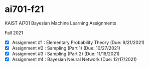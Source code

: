 # ai701-f21

KAIST AI701 Bayesian Machine Learning Assignments

Fall 2021

- [x] Assignment #1 : Elementary Probability Theory (Due: 9/21/2021)
- [x] Assignment #2 : Sampling (Part 1) (Due: 10/27/2021)
- [x] Assignment #3 : Sampling (Part 2) (Due: 11/19/2021)
- [x] Assignment #4 : Bayesian Neural Network (Due: 12/17/2021)
